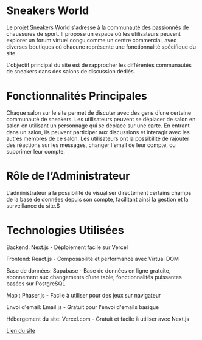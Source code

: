 # Sneakers World

Le projet Sneakers World s'adresse à la communauté des passionnés de chaussures de sport. Il propose un espace où les utilisateurs peuvent explorer un forum virtuel conçu comme un centre commercial, avec diverses boutiques où chacune représente une fonctionnalité spécifique du site. 

L'objectif principal du site est de rapprocher les différentes communautés de sneakers dans des salons de discussion dédiés.

# Fonctionnalités Principales 
Chaque salon sur le site permet de discuter avec des gens d’une certaine communauté de sneakers. Les utilisateurs peuvent se déplacer de salon en salon en utilisant un personnage qui se déplace sur une carte. En entrant dans un salon, ils peuvent participer aux discussions et interagir avec les autres membres de ce salon. Les utilisateurs ont la possibilité de rajouter des réactions sur les messages, changer l'email de leur compte, ou supprimer leur compte.

# Rôle de l’Administrateur

L’administrateur a la possibilité de visualiser directement certains champs de la base de données depuis son compte, facilitant ainsi la gestion et la surveillance du site.$

# Technologies Utilisées

Backend: Next.js - Déploiement facile sur Vercel

Frontend: React.js - Composabilité et performance avec Virtual DOM

Base de données: Supabase - Base de données en ligne gratuite, abonnement aux changements d’une table, fonctionnalités puissantes basées sur PostgreSQL

Map : Phaser.js - Facile à utiliser pour des jeux sur navigateur

Envoi d'email: Email.js - Gratuit pour l'envoi d'emails basique

Hébergement du site: Vercel.com - Gratuit et facile à utiliser avec Next.js


[Lien du site](https://sae-sneakers-world.vercel.app) 
